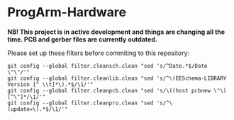 ProgArm-Hardware
================
**NB! This project is in active development and things are changing all the time. PCB and gerber files are currently outdated.**

Please set up these filters before commiting to this repository:
```
git config --global filter.cleansch.clean "sed 's/^Date.*$/Date \"\"/'"
git config --global filter.cleanlib.clean "sed 's/^\(EESchema-LIBRARY Version [^ \\t]*\).*$/\1/'"
git config --global filter.cleanpcb.clean "sed 's/\((host pcbnew \"\)[^\"]*/\1/'"
git config --global filter.cleanpro.clean "sed 's/^\(update=\).*$/\1/'"

```
